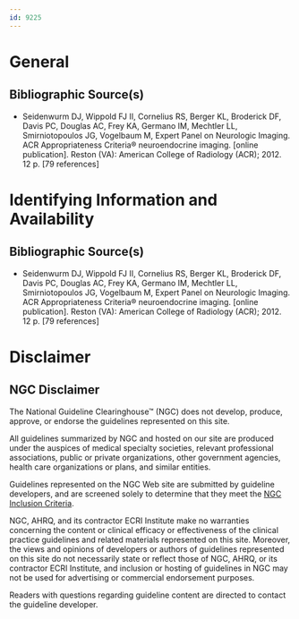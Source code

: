 ```yaml
---
id: 9225
---
```


# General

## Bibliographic Source(s)

- Seidenwurm DJ, Wippold FJ II, Cornelius RS, Berger KL, Broderick DF, Davis PC, Douglas AC, Frey KA, Germano IM, Mechtler LL, Smirniotopoulos JG, Vogelbaum M, Expert Panel on Neurologic Imaging. ACR Appropriateness Criteria® neuroendocrine imaging. [online publication]. Reston (VA): American College of Radiology (ACR); 2012. 12 p. [79 references]

# Identifying Information and Availability

## Bibliographic Source(s)

- Seidenwurm DJ, Wippold FJ II, Cornelius RS, Berger KL, Broderick DF, Davis PC, Douglas AC, Frey KA, Germano IM, Mechtler LL, Smirniotopoulos JG, Vogelbaum M, Expert Panel on Neurologic Imaging. ACR Appropriateness Criteria® neuroendocrine imaging. [online publication]. Reston (VA): American College of Radiology (ACR); 2012. 12 p. [79 references]

# Disclaimer

## NGC Disclaimer

The National Guideline Clearinghouse™ (NGC) does not develop, produce, approve, or endorse the guidelines represented on this site.

All guidelines summarized by NGC and hosted on our site are produced under the auspices of medical specialty societies, relevant professional associations, public or private organizations, other government agencies, health care organizations or plans, and similar entities.

Guidelines represented on the NGC Web site are submitted by guideline developers, and are screened solely to determine that they meet the [NGC Inclusion Criteria](/help-and-about/summaries/inclusion-criteria).

NGC, AHRQ, and its contractor ECRI Institute make no warranties concerning the content or clinical efficacy or effectiveness of the clinical practice guidelines and related materials represented on this site. Moreover, the views and opinions of developers or authors of guidelines represented on this site do not necessarily state or reflect those of NGC, AHRQ, or its contractor ECRI Institute, and inclusion or hosting of guidelines in NGC may not be used for advertising or commercial endorsement purposes.

Readers with questions regarding guideline content are directed to contact the guideline developer.

